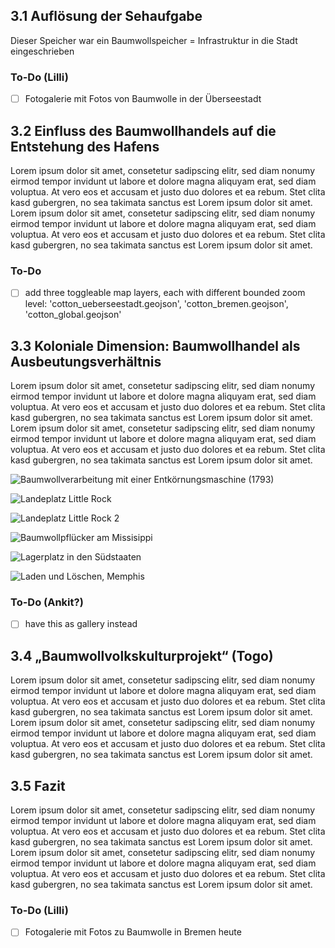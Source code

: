 ## 3.1 Auflösung der Sehaufgabe
Dieser Speicher war ein Baumwollspeicher = Infrastruktur in die Stadt eingeschrieben

### To-Do (Lilli)

 - [ ] Fotogalerie mit Fotos von Baumwolle in der Überseestadt

## 3.2 Einfluss des Baumwollhandels auf die Entstehung des Hafens
Lorem ipsum dolor sit amet, consetetur sadipscing elitr, sed diam nonumy eirmod tempor invidunt ut labore et dolore magna aliquyam erat, sed diam voluptua. At vero eos et accusam et justo duo dolores et ea rebum. Stet clita kasd gubergren, no sea takimata sanctus est Lorem ipsum dolor sit amet. Lorem ipsum dolor sit amet, consetetur sadipscing elitr, sed diam nonumy eirmod tempor invidunt ut labore et dolore magna aliquyam erat, sed diam voluptua. At vero eos et accusam et justo duo dolores et ea rebum. Stet clita kasd gubergren, no sea takimata sanctus est Lorem ipsum dolor sit amet.

### To-Do

  - [ ] add three toggleable map layers, each with different bounded zoom level: 'cotton_ueberseestadt.geojson', 'cotton_bremen.geojson', 'cotton_global.geojson'

## 3.3 Koloniale Dimension: Baumwollhandel als Ausbeutungsverhältnis
Lorem ipsum dolor sit amet, consetetur sadipscing elitr, sed diam nonumy eirmod tempor invidunt ut labore et dolore magna aliquyam erat, sed diam voluptua. At vero eos et accusam et justo duo dolores et ea rebum. Stet clita kasd gubergren, no sea takimata sanctus est Lorem ipsum dolor sit amet. Lorem ipsum dolor sit amet, consetetur sadipscing elitr, sed diam nonumy eirmod tempor invidunt ut labore et dolore magna aliquyam erat, sed diam voluptua. At vero eos et accusam et justo duo dolores et ea rebum. Stet clita kasd gubergren, no sea takimata sanctus est Lorem ipsum dolor sit amet.

![Baumwollverarbeitung mit einer Entkörnungsmaschine (1793)](https://www.ak-hafen.de/mapping/data/03_cotton/images/cotton_processing.png "Baumwollverarbeitung mit einer Entkörnungsmaschine (1793)")

![Landeplatz Little Rock](https://www.ak-hafen.de/mapping/data/03_cotton/images/little_rock.png "Landeplatz Little Rock, Arkansas")

![Landeplatz Little Rock 2](https://www.ak-hafen.de/mapping/data/03_cotton/images/little_rock_2.png "Landeplatz Little Rock 2, Arkansas")

![Baumwollpflücker am Missisippi](https://www.ak-hafen.de/mapping/data/03_cotton/images/cotton_pickers_1.png "Baumwollpflücker am Missisippi")

![Lagerplatz in den Südstaaten](https://www.ak-hafen.de/mapping/data/03_cotton/images/storage.png "Lagerplatz in den Südstaaten")

![Laden und Löschen, Memphis](https://www.ak-hafen.de/mapping/data/03_cotton/images/memphis.png "Beladen der Missisippi Dampfer in Memphis")

### To-Do (Ankit?)

  - [ ] have this as gallery instead


## 3.4 „Baumwollvolkskulturprojekt“ (Togo)
Lorem ipsum dolor sit amet, consetetur sadipscing elitr, sed diam nonumy eirmod tempor invidunt ut labore et dolore magna aliquyam erat, sed diam voluptua. At vero eos et accusam et justo duo dolores et ea rebum. Stet clita kasd gubergren, no sea takimata sanctus est Lorem ipsum dolor sit amet. Lorem ipsum dolor sit amet, consetetur sadipscing elitr, sed diam nonumy eirmod tempor invidunt ut labore et dolore magna aliquyam erat, sed diam voluptua. At vero eos et accusam et justo duo dolores et ea rebum. Stet clita kasd gubergren, no sea takimata sanctus est Lorem ipsum dolor sit amet.

## 3.5 Fazit
Lorem ipsum dolor sit amet, consetetur sadipscing elitr, sed diam nonumy eirmod tempor invidunt ut labore et dolore magna aliquyam erat, sed diam voluptua. At vero eos et accusam et justo duo dolores et ea rebum. Stet clita kasd gubergren, no sea takimata sanctus est Lorem ipsum dolor sit amet. Lorem ipsum dolor sit amet, consetetur sadipscing elitr, sed diam nonumy eirmod tempor invidunt ut labore et dolore magna aliquyam erat, sed diam voluptua. At vero eos et accusam et justo duo dolores et ea rebum. Stet clita kasd gubergren, no sea takimata sanctus est Lorem ipsum dolor sit amet.

### To-Do (Lilli)

 - [ ] Fotogalerie mit Fotos zu Baumwolle in Bremen heute
